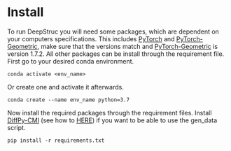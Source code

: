 # Install
To run DeepStruc you will need some packages, which are dependent on your computers specifications. 
This includes [PyTorch](https://pytorch.org/) and 
[PyTorch-Geometric](https://pytorch-geometric.readthedocs.io/en/latest/notes/installation.html), make sure that
the versions match and [PyTorch-Geometric](https://pytorch-geometric.readthedocs.io/en/latest/notes/installation.html) is version 1.7.2.
All other packages can be install through the requirement file. 
First go to your desired conda environment.
 ```
conda activate <env_name>
``` 
Or create one and activate it afterwards.
```
conda create --name env_name python=3.7
``` 
Now install the required packages through the requirement files. Install [DiffPy-CMI](https://www.diffpy.org/products/diffpycmi/index.html) (see how to [HERE](https://www.diffpy.org/products/diffpycmi/index.html))
if you want to be able to use the gen_data script.
```
pip install -r requirements.txt
``` 


